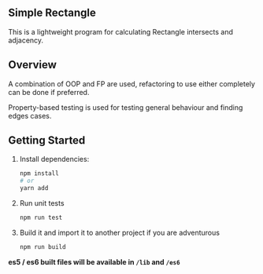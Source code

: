 ## Simple Rectangle

This is a lightweight program for calculating Rectangle intersects and adjacency.

## Overview

A combination of OOP and FP are used, refactoring to use either completely can be done if preferred.

Property-based testing is used for testing general behaviour and finding edges cases.

## Getting Started

1. Install dependencies:

   ```bash
   npm install
   # or
   yarn add
   ```

2. Run unit tests

   ```bash
   npm run test
   ```

3. Build it and import it to another project if you are adventurous

   ```bash
   npm run build
   ```

**es5 / es6 built files will be available in `/lib` and `/es6`**
